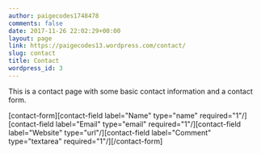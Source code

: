 ```yaml
---
author: paigecodes1748478
comments: false
date: 2017-11-26 22:02:29+00:00
layout: page
link: https://paigecodes13.wordpress.com/contact/
slug: contact
title: Contact
wordpress_id: 3
---
```


This is a contact page with some basic contact information and a contact form.

[contact-form][contact-field label="Name" type="name" required="1"/][contact-field label="Email" type="email" required="1"/][contact-field label="Website" type="url"/][contact-field label="Comment" type="textarea" required="1"/][/contact-form]
